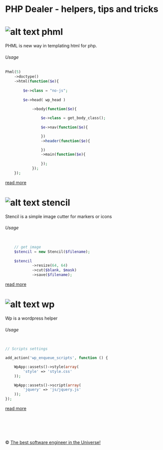 PHP Dealer - helpers, tips and tricks
============

![alt text][phml-logo] phml
=============
[phml-logo]: https://raw.github.com/metlinskyi/www.metlinskyi.com/master/php/phml/logo.png "Php html templating"

PHML is new way in templating html for php.

###### Usage
```php
Phml(5)
    ->doctype()
    ->html(function($e){
        
        $e->class = "no-js";
        
        $e->head( wp_head )
  
            ->body(function($e){

                $e->class = get_body_class();
                
                $e->nav(function($e){

                })
                ->header(function($e){

                })
                ->main(function($e){
                    
                });
            });
    });
```

[read more](https://github.com/metlinskyi/.php/tree/master/phml)	

![alt text][stencil-logo] stencil
=============
[stencil-logo]: https://raw.github.com/metlinskyi/.php/master/stencil/img/logo.png "Marker's generator"

Stencil is a simple image cutter for markers or icons

###### Usage
```php

    // get image 
    $stencil = new Stencil($filename);
        
    $stencil
            ->resize(64, 64)
            ->cut($blank, $mask)
            ->save($filename);

```

[read more](https://github.com/interreto/.php/tree/master/stencil)	

![alt text][wp-logo] wp
=============
[wp-logo]: https://raw.github.com/interreto/.php/master/wp/logo.png "Wordpress helper"

Wp is a wordpress helper 

###### Usage
```php

// Scripts settings

add_action('wp_enqueue_scripts', function () {

    WpApp::assets()->style(array(
        'style' => 'style.css'
    ));

    WpApp::assets()->script(array(
        'jquery' => 'js/jquery.js'
    ));
});
```

[read more](https://github.com/interreto/.php/tree/master/wp)

&nbsp;
============
&copy; [The best software engineer in the Universe!](http://metlinskyi.com/)
